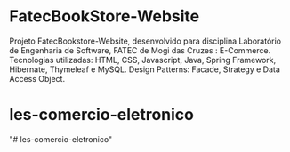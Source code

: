 # FatecBookStore-Website
Projeto FatecBookstore-Website, desenvolvido para disciplina Laboratório de Engenharia de Software, FATEC de Mogi das Cruzes :  E-Commerce.
Tecnologias utilizadas: HTML, CSS, Javascript, Java, Spring Framework,  Hibernate, Thymeleaf e MySQL.
Design Patterns: Facade, Strategy e Data Access Object.
# les-comercio-eletronico
"# les-comercio-eletronico" 
